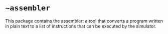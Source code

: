 # `~assembler`

This package contains the assembler: a tool that converts a program written in plain text to a list of instructions that can be executed by the simulator.
